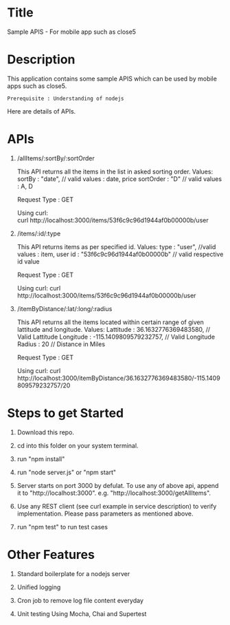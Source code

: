 Title
========================================================================================
Sample APIS - For mobile app such as close5

Description
========================================================================================
This application contains some sample APIS which can be used by mobile apps such as close5.

	Prerequisite : Understanding of nodejs


Here are details of APIs.

APIs
========================================================================================
1) /allItems/:sortBy/:sortOrder

	This API returns all the items in the list in asked sorting order.
	Values:
			sortBy : "date", // valid values : date, price 
			sortOrder : "D" // valid values : A, D  
	
	Request Type : GET
	
	Using curl:		
	curl http://localhost:3000/items/53f6c9c96d1944af0b00000b/user
	

2) /items/:id/:type

	This API returns items as per specified id.
	Values:
			type : "user", //valid values : item, user
			id : "53f6c9c96d1944af0b00000b" // valid respective id value 

	Request Type : GET
	
	Using curl:	
	curl http://localhost:3000/items/53f6c9c96d1944af0b00000b/user

3) /itemByDistance/:lat/:long/:radius
	
	This API returns all the items located within certain range of given lattitude and longitude.
	Values:
			Lattitude : 36.1632776369483580, // Valid Lattitude
			Longitude : -115.1409809579232757, // Valid Longitude
			Radius : 20 // Distance in Miles
			
	Request Type : GET
	
	Using curl:
	curl http://localhost:3000/itemByDistance/36.1632776369483580/-115.1409809579232757/20
	
	
Steps to get Started 
========================================================================================
1) Download this repo.

2) cd into this folder on your system terminal.

3) run "npm install"

4) run "node server.js" or "npm start"

5) Server starts on port 3000 by defulat. To use any of above api, append it to "http://localhost:3000".  e.g. "http://localhost:3000/getAllItems".
 
6) Use any REST client (see curl example in service description) to verify implementation. Please pass parameters as mentioned above.

7) run "npm test" to run test cases




Other Features
========================================================================================

1) Standard boilerplate for a nodejs server

2) Unified logging 

3) Cron job to remove log file content everyday

4) Unit testing Using Mocha, Chai and Supertest


